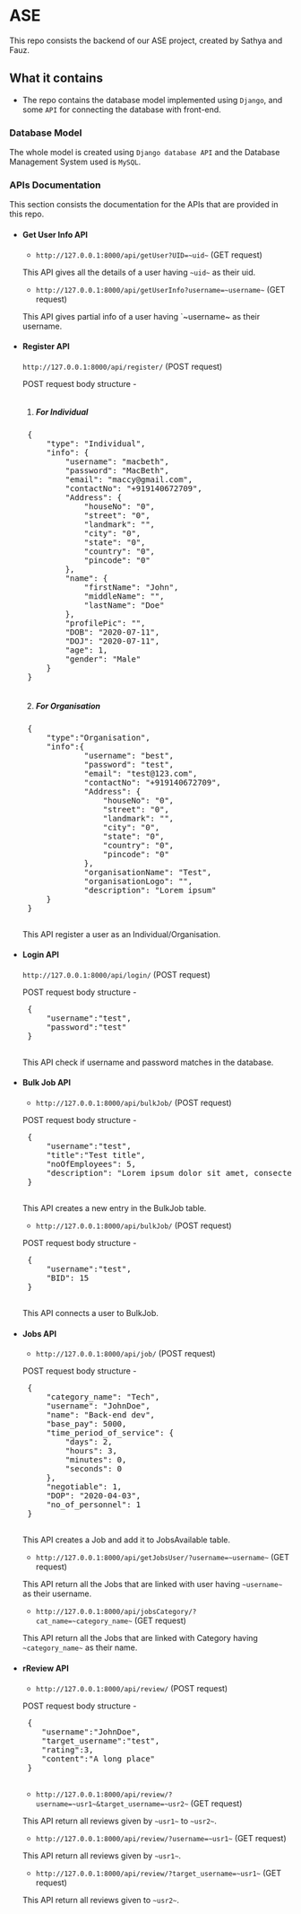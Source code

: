 # ASE

This repo consists the backend of our ASE project, created by Sathya and Fauz.

## What it contains

  * The repo contains the database model implemented using `Django`, and some `API` for connecting the database with front-end.

### Database Model

  The whole model is created using `Django database API` and the Database Management System used is `MySQL`.
  
### APIs Documentation

  This section consists the documentation for the APIs that are provided in this repo.

* #### Get User Info API

    * `http://127.0.0.1:8000/api/getUser?UID=~uid~` (GET request)
    
     This API gives all the details of a user having `~uid~` as their uid.
    
    * `http://127.0.0.1:8000/api/getUserInfo?username=~username~` (GET request)
    
     This API gives partial info of a user having `~username~ as their username.
    
* #### Register API

    `http://127.0.0.1:8000/api/register/` (POST request)
    
    POST request body structure -
  <pre></pre>
  1. ##### For Individual
   <pre>
   {
       "type": "Individual",
       "info": {
           "username": "macbeth",
           "password": "MacBeth",
           "email": "maccy@gmail.com",
           "contactNo": "+919140672709",
           "Address": {
               "houseNo": "0",
               "street": "0",
               "landmark": "",
               "city": "0",
               "state": "0",
               "country": "0",
               "pincode": "0"
           },
           "name": {
               "firstName": "John",
               "middleName": "",
               "lastName": "Doe"
           },
           "profilePic": "",
           "DOB": "2020-07-11",
           "DOJ": "2020-07-11",
           "age": 1,
           "gender": "Male"
       }
   }
   </pre>

  2. ##### For Organisation

   <pre>
   {
       "type":"Organisation",
       "info":{
               "username": "best",
               "password": "test",
               "email": "test@123.com",
               "contactNo": "+919140672709",
               "Address": {
                   "houseNo": "0",
                   "street": "0",
                   "landmark": "",
                   "city": "0",
                   "state": "0",
                   "country": "0",
                   "pincode": "0"
               },            
               "organisationName": "Test",
               "organisationLogo": "",
               "description": "Lorem ipsum"
       }
   }
   </pre>
    
    This API register a user as an Individual/Organisation.

* #### Login API

    `http://127.0.0.1:8000/api/login/` (POST request)
    
    POST request body structure -
    
   <pre>
   {
       "username":"test",
       "password":"test"
   }
   </pre>

    This API check if username and password matches in the database.
    
* #### Bulk Job API
    
    * `http://127.0.0.1:8000/api/bulkJob/` (POST request)
  
    POST request body structure -
    
   <pre>
   {
       "username":"test",
       "title":"Test title",
       "noOfEmployees": 5,
       "description": "Lorem ipsum dolor sit amet, consectetur adipiscing elit. Aenean viverra leo non mi semper facilisis. Etiam ac dui accumsan, condimentum libero ut, posuere neque. Phasellus convallis a eros eu posuere. Nunc neque nisl, efficitur quis elementum in, fringilla in ligula. Nullam mollis ornare porta. Morbi a rhoncus sem, in malesuada elit. Nullam vitae lorem elit. Maecenas condimentum, augue vitae tincidunt sollicitudin, lorem dolor egestas velit, eleifend pretium urna ipsum non odio. Etiam lobortis augue sapien. Aliquam ut bibendum justo. Donec nec aliquet turpis. Vestibulum luctus turpis quis libero tristique posuere. Donec eu risus vel ex consectetur finibus. Maecenas a egestas odio. "
   }
   </pre>

     This API creates a new entry in the BulkJob table.
     
   * `http://127.0.0.1:8000/api/bulkJob/` (POST request)
    
   POST request body structure -
    
   <pre>
   {
       "username":"test",
       "BID": 15
   }
   </pre>

     This API connects a user to BulkJob.
     
* #### Jobs API
   * `http://127.0.0.1:8000/api/job/` (POST request)
   
   POST request body structure -
   
   <pre>
   {
       "category_name": "Tech",
       "username": "JohnDoe",
       "name": "Back-end dev",
       "base_pay": 5000,
       "time_period_of_service": {
           "days": 2,
           "hours": 3,
           "minutes": 0,
           "seconds": 0
       },
       "negotiable": 1,
       "DOP": "2020-04-03",
       "no_of_personnel": 1
   }
   </pre>

     This API creates a Job and add it to JobsAvailable table.
     
   * `http://127.0.0.1:8000/api/getJobsUser/?username=~username~` (GET request)
   
   This API return all the Jobs that are linked with user having `~username~` as their username.
   
   * `http://127.0.0.1:8000/api/jobsCategory/?cat_name=~category_name~` (GET request)
   
   This API return all the Jobs that are linked with Category having `~category_name~` as their name.
   
* #### rReview API
   * `http://127.0.0.1:8000/api/review/` (POST request)
   
   POST request body structure -
   
   <pre>
   {
      "username":"JohnDoe",
      "target_username":"test",
      "rating":3,
      "content":"A long place"
   }
   </pre>
   
   * `http://127.0.0.1:8000/api/review/?username=~usr1~&target_username=~usr2~` (GET request)
   
   This API return all reviews given by `~usr1~` to `~usr2~`.
   
   * `http://127.0.0.1:8000/api/review/?username=~usr1~` (GET request)
   
   This API return all reviews given by `~usr1~`.
   
   * `http://127.0.0.1:8000/api/review/?target_username=~usr1~` (GET request)
   
   This API return all reviews given to `~usr2~`.
   
